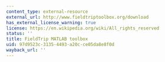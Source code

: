 ```yaml
---
content_type: external-resource
external_url: http://www.fieldtriptoolbox.org/download
has_external_license_warning: true
license: https://en.wikipedia.org/wiki/All_rights_reserved
status: ''
title: FieldTrip MATLAB toolbox
uid: 97d9523c-3135-4493-a20c-ce05da8e8f0d
wayback_url: ''
---
```

